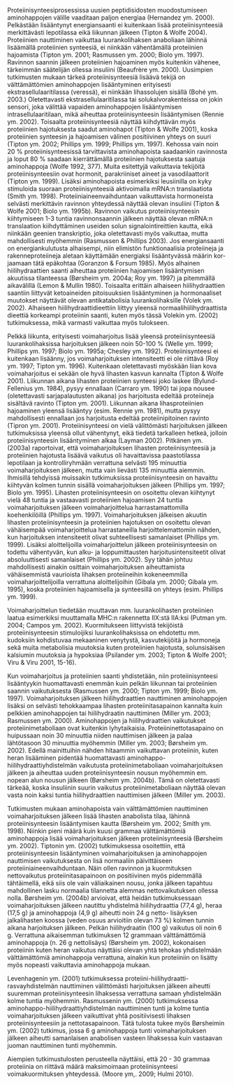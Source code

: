 Proteiinisynteesiprosessissa uusien peptidisidosten muodostumiseen aminohappojen
välille vaaditaan paljon energiaa (Hernandez ym. 2000). Pelkästään lisääntynyt energiansaanti ei kuitenkaan lisää proteiinisynteesiä merkittävästi lepotilassa eikä liikunnan
jälkeen (Tipton & Wolfe 2004). Proteiinien nauttiminen vaikuttaa luurankolihaksen
anaboliaan lähinnä lisäämällä proteiinien synteesiä, ei niinkään vähentämällä proteiinien
hajoamista (Tipton ym. 2001; Rasmussen ym. 2000; Biolo ym. 1997). Ravinnon saannin jälkeen proteiinien hajoaminen myös kuitenkin vähenee, tärkeimmän säätelijän ollessa insuliini (Beaufrère ym. 2000).
Uusimpien tutkimusten mukaan tärkeä proteiinisynteesiä lisäävä tekijä on välttämättömien aminohappojen lisääntyminen erityisesti ekstrasellulaaritilassa (veressä), ei niinkään lihassolujen sisällä (Bohé ym. 2003.) Oletettavasti ekstrasellulaaritilassa tai solukalvorakenteissa on jokin sensori, joka välittää vapaiden aminohappojen lisääntymisen
intrasellulaaritilaan, mikä aiheuttaa proteiinisynteesin lisääntymisen (Rennie ym. 2002).
Toisaalta proteiinisynteesiä näyttää kiihdyttävän myös proteiinien hajotuksesta saadut
aminohapot (Tipton & Wolfe 2001), koska proteiinien synteesin ja hajoamisen välinen
positiivinen yhteys on suuri (Tipton ym. 2002; Phillips ym. 1999; Phillips ym. 1997).
Kehossa vain noin 20 % proteiinisynteesissä tarvittavista aminohapoista saadaankin
ravinnosta ja loput 80 % saadaan kierrättämällä proteiinien hajotuksesta saatuja aminohappoja (Wolfe 1992, 377). Muita esitettyjä vaikuttavia tekijöitä proteiinisynteesiin
ovat hormonit, parakriiniset aineet ja vasodilaattorit (Tipton ym. 1999). Lisäksi aminohapoista esimerkiksi leusiinilla on kyky stimuloida suoraan proteiinisynteesiä aktivoimalla mRNA:n translaatiota (Smith ym. 1998). Proteiiniaineenvaihduntaan vaikuttavista hormoneista selvästi merkittävin ravinnon yhteydessä näyttää olevan insuliini
(Tipton & Wolfe 2001; Biolo ym. 1995b). Ravinnon vaikutus proteiinisynteesin kiihtymiseen 1-3 tuntia ravinnonsaannin jälkeen näyttää olevan mRNA:n translaation kiihdyttäminen useiden solun signalointireittien kautta, eikä niinkään geenien transkriptio,
joka oletettavasti myös vaikuttaa, mutta mahdollisesti myöhemmin (Rasmussen &
Phillips 2003).
Jos energiansaanti on energiankulutusta alhaisempi, niin elimistön funktionaalisia proteiineja ja rakenneproteiineja aletaan käyttämään energiaksi lisääntyvässä määrin kor-
jaamaan tätä epäkohtaa (Goranzon & Forsum 1985). Myös alhainen hiilihydraattien
saanti aiheuttaa proteiinien hajoamisen lisääntymisen akuutissa tilanteessa (Børsheim
ym. 2004a; Roy ym. 1997) ja pitemmällä aikavälillä (Lemon & Mullin 1980). Toisaalta
erittäin alhaiseen hiilihydraattien saantiin liittyvät ketoaineiden pitoisuuksien lisääntyminen ja hormonaaliset muutokset näyttävät olevan antikatabolisia luurankolihaksille
(Volek ym. 2002). Alhaiseen hiilihydraattidieettiin liittyy yleensä normaalihiilihydraattista dieettiä korkeampi proteiinin saanti, kuten myös tässä Volekin ym. (2002) tutkimuksessa, mikä varmasti vaikuttaa myös tulokseen. 

Pelkkä liikunta, erityisesti voimaharjoitus lisää yleensä proteiinisynteesiä luurankolihaksissa harjoituksen jälkeen noin 50-100 % (Welle ym. 1999; Phillips ym. 1997; Biolo
ym. 1995a; Chesley ym. 1992). Proteiinisynteesi ei kuitenkaan lisäänny, jos voimaharjoituksen intensiteetti ei ole riittävä (Roy ym. 1997; Tipton ym. 1996). Kuitenkaan oletettavasti myöskään liian kova voimaharjoitus ei sekään ole hyvä lihasten kasvun kannalta (Tipton & Wolfe 2001). Liikunnan aikana lihasten proteiinien synteesi joko laskee
(Bylund-Fellenius ym. 1984), pysyy ennallaan (Carraro ym. 1990) tai jopa nousee (oletettavasti sarjapalautusten aikana) jos harjoitusta edeltää proteiineja sisältävä ravinto
(Tipton ym. 2001). Liikunnan aikana lihasproteiinien hajoaminen yleensä lisääntyy
(esim. Rennie ym. 1981), mutta pysyy mahdollisesti ennallaan jos harjoitusta edeltää
proteiinipitoinen ravinto (Tipron ym. 2001). Proteiinisynteesi on vielä välittömästi harjoituksen jälkeen tutkimuksissa yleensä ollut vähentynyt, eikä tiedetä tarkalleen hetkeä,
jolloin proteiinisynteesin lisääntyminen alkaa (Layman 2002). Pitkänen ym. (2003a)
raportoivat, että voimaharjoituksen lihasten proteiinisynteesiä ja proteiinien hajotusta
lisäävä vaikutus oli havaittavissa paastotilassa lepotilaan ja kontrolliryhmään verrattuna
selvästi 195 minuuttia voimaharjoituksen jälkeen, mutta vain lievästi 135 minuuttia aiemmin. Ihmisillä tehdyissä muissakin tutkimuksissa proteiinisynteesin on havaittu
kiihtyvän kolmen tunnin sisällä voimaharjoituksen jälkeen (Phillips ym. 1997; Biolo
ym. 1995). Lihasten proteiinisynteesin on osoitettu olevan kiihtynyt vielä 48 tuntia ja
vastaavasti proteiinien hajoamisen 24 tuntia voimaharjoituksen jälkeen voimaharjoittelua harrastamattomilla koehenkilöillä (Phillips ym. 1997). 
Voimaharjoituksen jälkeisen akuutin lihasten proteiinisynteesin ja proteiinien hajotuksen on osoitettu olevan vähäisempää voimaharjoittelua harrastaneilla harjoittelemattomiin nähden, kun harjoituksen intensiteetit olivat suhteellisesti samanlaiset (Phillips ym.
1999). Lisäksi aloittelijoilla voimaharjoittelun jälkeen proteiinisynteesin on todettu vähentyvän, kun alku- ja loppumittausten harjoitusintensiteetit olivat absoluuttisesti samanlaiset (Phillips ym. 2002). Syy tähän johtuu mahdollisesti ainakin osittain voimaharjoituksen aiheuttamista vähäisemmistä vaurioista lihaksen proteiineihin kokeneemmilla voimaharjoittelijoilla verrattuna aloittelijoihin (Gibala ym. 2000; Gibala ym.
1995), koska proteiinien hajoamisella ja synteesillä on yhteys (esim. Phillips ym. 1999).

Voimaharjoittelun tiedetään
muuttavan mm. luurankolihasten proteiinien laatua esimerkiksi muuttamalla MHC:n
rakennetta IIX:stä IIA:ksi (Putman ym. 2004; Campos ym. 2002). Kuormitukseen liittyvistä tekijöistä proteiinisynteesin stimuloijiksi luurankolihaksissa on ehdotettu mm. kudoksiin kohdistuvaa mekaaninen venytystä, kasvutekijöitä ja hormoneja sekä muita
metabolisia muutoksia kuten proteiinien hajotusta, solunsisäisen kalsiumin muutoksia ja
hypoksiaa (Psilander ym. 2003; Tipton & Wolfe 2001; Viru & Viru 2001, 15-16).

Kun voimaharjoitus ja proteiinien saanti yhdistetään, niin proteiinisynteesi lisääntyykin
huomattavasti enemmän kuin pelkän liikunnan tai proteiinien saannin vaikutuksesta
(Rasmussen ym. 2000; Tipton ym. 1999; Biolo ym. 1997). Voimaharjoituksen jälkeen
hiilihydraattien nauttiminen aminohappojen lisäksi on selvästi tehokkaampaa lihasten
proteiinitasapainon kannalta kuin pelkkien aminohappojen tai hiilihydraatin nauttiminen
(Miller ym. 2003; Rasmussen ym. 2000). Aminohappojen ja hiilihydraattien vaikutukset
proteiinimetaboliaan ovat kuitenkin lyhytaikaisia. Proteiininettotasapaino on huipussaan
noin 30 minuuttia niiden nauttimisen jälkeen ja palaa lähtötasoon 30 minuuttia myöhemmin (Miller ym. 2003; Børsheim ym. 2002). Edellä mainittuihin nähden hitaammin
vaikuttavan proteiinin, kuten heran lisääminen pidentää huomattavasti aminohappo-hiilihydraattiyhdistelmän vaikutusta proteiinimetaboliaan voimaharjoituksen jälkeen ja
aiheuttaa uuden proteiinisynteesin nousun myöhemmin em. nopean alun nousun jälkeen
(Børsheim ym. 2004b). Tämä on oletettavasti tärkeää, koska insuliinin suurin vaikutus
proteiinimetaboliaan näyttää olevan vasta noin kaksi tuntia hiilihydraattien nauttimisen
jälkeen (Miller ym. 2003).

Tutkimusten mukaan aminohapoista vain välttämättömien nauttiminen voimaharjoituksen jälkeen lisää lihasten anabolista tilaa, lähinnä proteiinisynteesin lisääntymisen
kautta (Børsheim ym. 2002; Smith ym. 1998). Niinkin pieni määrä kuin kuusi grammaa
välttämättömiä aminohappoja lisää voimaharjoituksen jälkeen proteiinisynteesiä
(Børsheim ym. 2002). Tiptonin ym. (2002) tutkimuksessa osoitettiin, että proteiinisynteesin lisääntyminen voimaharjoituksen ja aminohappojen nauttimisen vaikutuksesta on
lisä normaaliin päivittäiseen proteiiniaineenvaihduntaan. Näin ollen ravinnon ja kuormituksen nettovaikutus proteiinitasapainoon on positiivinen myös pidemmällä tähtäimellä, eikä siis ole vain väliaikainen nousu, jonka jälkeen tapahtuu mahdollinen lasku
normaalia tilannetta alemmas nettovaikutuksen ollessa nolla. Børsheim ym. (2004b)
arvioivat, että heidän tutkimuksessaan voimaharjoituksen jälkeen nautittu yhdistelmä
hiilihydraattia (77,4 g), heraa (17,5 g) ja aminohappoja (4,9 g) aiheutti noin 24 g netto-
lisäyksen jalkalihasten koossa (veden osuus arvioitiin olevan 73 %) kolmen tunnin aikana harjoituksen jälkeen. Pelkän hiilihydraatin (100 g) vaikutus oli noin 6 g. Verrattuna aikaisemman tutkimuksen 12 grammaan välttämättömiä aminohappoja (n. 26 g
nettolisäys) (Børsheim ym. 2002), kokonaisen proteiinin kuten heran vaikutus näyttäisi
olevan yhtä tehokas yhdistelmään välttämättömiä aminohappoja verrattuna, ainakin kun
proteiiniin on lisätty myös nopeasti vaikuttavia aminohappoja mukaan. 

Levenhagenin ym. (2001) tutkimuksessa proteiini-hiilihydraatti-rasvayhdistelmän nauttiminen välittömästi harjoituksen jälkeen aiheutti suuremman proteiinisynteesin lihaksessa verrattuna samaan yhdistelmään kolme
tuntia myöhemmin. Rasmussenin ym. (2000) tutkimuksessa aminohappo-hiilihydraattiyhdistelmän nauttiminen tunti ja kolme tuntia voimaharjoituksen jälkeen vaikuttivat
yhtä positiivisesti lihaksen proteiinisynteesiin ja nettotasapainoon. Tätä tulosta tukee
myös Børsheimin ym. (2002) tutkimus, jossa 6 g aminohappoja tunti voimaharjoituksen
jälkeen aiheutti samanlaisen anabolisen vasteen lihaksessa kuin vastaavan juoman nauttiminen tunti myöhemmin. 




Aiempien tutkimustulosten perusteella näyttäisi, että 20 - 30
grammaa proteiinia on riittävä määrä maksimoimaan proteiinisynteesi voimakuormituksen yhteydessä. (Moore ym,. 2009; Hulmi 2010). 


